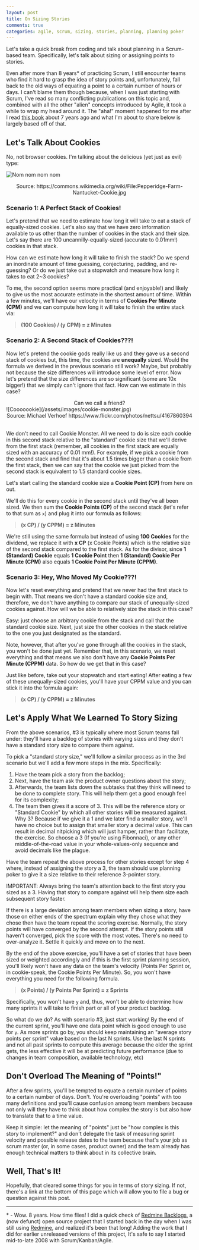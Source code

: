 ```yaml
---
layout: post
title: On Sizing Stories
comments: true
categories: agile, scrum, sizing, stories, planning, planning poker
---
```


Let's take a quick break from coding and talk about planning in a Scrum-based
team. Specifically, let's talk about sizing or assigning points to stories.

Even after more than 8 years\* of practicing Scrum, I still encounter teams who 
find it hard to grasp the idea of story points and, unfortunately, fall back 
to the old ways of equating a point to a certain number of hours or days. I 
can't blame them though because, when I was just starting with Scrum, I've read
so many conflicting publications on this topic and, combined with all the other
"alien" concepts introduced by Agile, it took a while to wrap my head around it.
The "aha!" moment happened for me after I read [this book](https://pragprog.com/book/jtrap/the-agile-samurai)
about 7 years ago and what I'm about to share below is largely based off of that.

## Let's Talk About Cookies

No, not browser cookies. I'm talking about the delicious (yet just as evil) type:

![Nom nom nom nom](/assets/images/cookie.png)
<center>Source: https://commons.wikimedia.org/wiki/File:Pepperidge-Farm-Nantucket-Cookie.jpg</center>

### Scenario 1: A Perfect Stack of Cookies!

Let's pretend that we need to estimate how long it will take to eat a stack of 
equally-sized cookies. Let's also say that we have zero information available
to us other than the number of cookies in the stack and their size. Let's say 
there are 100 uncannilly-equally-sized (accurate to 0.01mm!) cookies in that stack.

How can we estimate how long it will take to finish the stack? Do we spend an
inordinate amount of time guessing, conjecturing, padding, and re-guessing? Or
do we just take out a stopwatch and measure how long it takes to eat 2~3 cookies?

To me, the second option seems more practical (and enjoyable!) and likely to
give us the most accurate estimate in the shortest amount of time. Within a 
few minutes, we'll have our velocity in terms of **Cookies Per Minute (CPM)** and 
we can compute how long it will take to finish the entire stack via:

> **(100 Cookies) / (y CPM) = z Minutes**

### Scenario 2: A Second Stack of Cookies???!

Now let's pretend the cookie gods really like us and they gave us a second
stack of cookies but, this time, the cookies are **unequally** sized. Would
the formula we derived in the previous scenario still work? Maybe, but probably
not because the size differences will introduce some level of error. Now 
let's pretend that the size differences are so significant (some are 10x 
bigger!) that we simply can't ignore that fact. How can we estimate in this case?


<center>Can we call a friend?</center>
![Cooooookie](/assets/images/cookie-monster.jpg)
<center>Source: Michael Verhoef https://www.flickr.com/photos/nettsu/4167860394</center>

<center>&nbsp;</center>

We don't need to call Cookie Monster. All we need to do is size each
cookie in this second stack relative to the "standard" cookie size that we'll derive
from the first stack (remember, all cookies in the first stack are equally sized 
with an accuracy of 0.01 mm!). For example, if we pick a cookie from the second 
stack and find that it's about 1.5 times bigger than a cookie from the first stack, 
then we can say that the cookie we just picked from the second stack is equivalent 
to 1.5 standard cookie sizes. 

Let's start calling the standard cookie size a **Cookie Point (CP)** from here on out.

We'll do this for every cookie in the second stack until they've all been sized. 
We then sum the **Cookie Points (CP)** of the second stack (let's refer to that sum 
as `x`) and plug it into our formula as follows:

> **(x CP) / (y CPPM) = z Minutes**

We're still using the same formula but instead of using **100 Cookies** for the 
dividend, we replace it with **x CP** (x Cookie Points) which is the relative
size of the second stack compared to the first stack. As for the divisor, 
since **1 (Standard) Cookie** equals **1 Cookie Point** then 
**1 (Standard) Cookie Per Minute (CPM)** also equals 
**1 Cookie Point Per Minute (CPPM)**.


### Scenario 3: Hey, Who Moved My Cookie???!

Now let's reset everything and pretend that we never had the first stack to
begin with. That means we don't have a standard cookie size and, therefore, 
we don't have anything to compare our stack of unequally-sized cookies against. 
How will we be able to relatively size the stack in this case?

Easy: just choose an arbitrary cookie from the stack and call that the standard
cookie size. Next, just size the other cookies in the stack relative to the 
one you just designated as the standard. 

Note, however, that after you've gone through all the cookies in the stack, 
you won't be done just yet. Remember that, in this scenario, we reset everything and
that means we also don't have any **Cookie Points Per Minute (CPPM)** data. So 
how do we get that in this case?

Just like before, take out your stopwatch and start eating! After eating 
a few of these unequally-sized cookies, you'll have your CPPM value and you 
can stick it into the formula again:


> **(x CP) / (y CPPM) = z Minutes**


## Let's Apply What We Learned To Story Sizing

From the above scenarios, #3 is typically where most Scrum teams fall under:
they'll have a backlog of stories with varying sizes and they don't have a 
standard story size to compare them against.

To pick a "standard story size," we'll follow a similar process as in the 3rd 
scenario but we'll add a few more steps in the mix. Specifically:

1. Have the team pick a story from the backlog;
2. Next, have the team ask the product owner questions about the story;
3. Afterwards, the team lists down the subtasks that they think will need to be 
   done to complete story. This will help them get a good enough feel for its 
   complexity;
4. The team then gives it a score of 3. This will be the reference story or 
   "Standard Cookie" by which all other stories will be measured against.
   Why 3? Because if we give it a 1 and we later find a smaller story, 
   we'll have no choice but to assign that smaller story a decimal value.
   This can result in decimal nitpicking which will just hamper,
   rather than facilitate, the exercise. So choose a 3 (If you're using Fibonnaci),
   or any other middle-of-the-road value in your whole-values-only sequence and
   avoid decimals like the plague.

Have the team repeat the above process for other stories except for step 4 where,
instead of assigning the story a 3, the team should use planning poker to give 
it a size relative to their reference 3-pointer story.

IMPORTANT: Always bring the team's attention back to the first story you sized 
as a 3. Having that story to compare against will help them size each subsequent
story faster.

If there is a large deviation among team members when sizing a story, have
those on either ends of the spectrum explain why they chose what they chose then
have the team repeat the scoring exercise. Normally, the story points will have
converged by the second attempt. If the story points still haven't converged, 
pick the score with the most votes. There's no need to over-analyze it. Settle 
it quickly and move on to the next.

By the end of the above exercise, you'll have a set of stories that have been 
sized or weighted accordingly and if this is the first sprint planning session, 
you'll likely won't have any data on the team's velocity (Points Per Sprint or,
in cookie-speak, the Cookie Points Per Minute). So, you won't have everything
you need for the following formula.

> **(x Points) / (y Points Per Sprint) = z Sprints**

Specifically, you won't have `y` and, thus, won't be able to determine how many
sprints it will take to finish part or all of your product backlog.

So what do we do? As with scenario #3, just start working! By the end
of the current sprint, you'll have one data point which is good enough to use
for `y`. As more sprints go by, you should keep maintaining an "average story 
points per sprint" value based on the last N sprints. Use the last N sprints 
and not all past sprints to compute this average because the older the sprint 
gets, the less effective it will be at predicting future performance (due to 
changes in team composition, available technology, etc)


## Don't Overload The Meaning of "Points!"

After a few sprints, you'll be tempted to equate a certain number of points to
a certain number of days. Don't. You're overloading "points" with too many definitions
and you'll cause confusion among team members because not only will they have 
to think about how complex the story is but also how to translate that to a
time value.

Keep it simple: let the meaning of "points" just be "how complex is this story
to implement?" and don't delegate the task of measuring sprint velocity and
possible release dates to the team because that's your job as scrum master (or,
in some cases, product owner) and the team already has enough technical matters
to think about in its collective brain.


## Well, That's It!

Hopefully, that cleared some things for you in terms of story sizing. If not,
there's a link at the bottom of this page which will allow you to file a bug or
question against this post.

---------

\* - Wow. 8 years. How time flies! I did a quick check of 
[Redmine Backlogs](https://github.com/backlogs/redmine_backlogs/graphs/contributors), 
a (now defunct) open source project that I started back in the day when I was 
still using [Redmine](http://www.redmine.org/), and realized it's been that 
long! Adding the work that I did for earlier unreleased versions of this 
project, It's safe to say I started mid-to-late 2008 with Scrum/Kanban/Agile.

